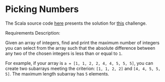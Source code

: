 # Picking Numbers

The Scala source code [here](PickingNumbers.scala) presents the solution for [this](https://www.hackerrank.com/challenges/balanced-brackets/problem) challenge.


Requirements Description:

Given an array of integers, find and print the maximum number of integers you can select from the array such that the absolute difference between any two of the chosen integers is less than or equal to `1`.
 
For example, if your array is `a = [1, 1, 2, 2, 4, 4, 5, 5, 5]`, you can create two subarrays meeting the criterion: `[1, 1, 2, 2]` and `[4, 4, 5, 5, 5]`. The maximum length subarray has `5` elements.